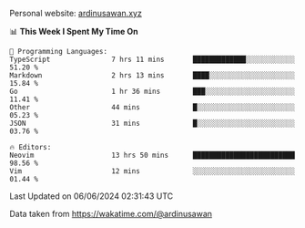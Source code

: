 Personal website: [ardinusawan.xyz](https://ardinusawan.xyz)

<!--START_SECTION:waka-->
📊 **This Week I Spent My Time On** 

```text
💬 Programming Languages: 
TypeScript               7 hrs 11 mins       █████████████░░░░░░░░░░░░   51.20 % 
Markdown                 2 hrs 13 mins       ████░░░░░░░░░░░░░░░░░░░░░   15.84 % 
Go                       1 hr 36 mins        ███░░░░░░░░░░░░░░░░░░░░░░   11.41 % 
Other                    44 mins             █░░░░░░░░░░░░░░░░░░░░░░░░   05.23 % 
JSON                     31 mins             █░░░░░░░░░░░░░░░░░░░░░░░░   03.76 % 

🔥 Editors: 
Neovim                   13 hrs 50 mins      █████████████████████████   98.56 % 
Vim                      12 mins             ░░░░░░░░░░░░░░░░░░░░░░░░░   01.44 % 
```


 Last Updated on 06/06/2024 02:31:43 UTC
<!--END_SECTION:waka-->
Data taken from https://wakatime.com/@ardinusawan
